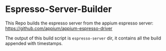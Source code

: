# Espresso-Server-Builder
This Repo builds the espresso server from the appium espresso server: https://github.com/appium/appium-espresso-driver

The output of this build script is `espresso-server` dir, it contains all the build appended with timestamps.
